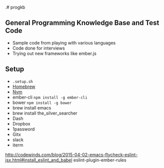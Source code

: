 .# progkb


## General Programming Knowledge Base and Test Code

 * Sample code from playing with various languages
 * Code done for interviews
 * Trying out new frameworks like ember.js

## Setup
 * `.setup.sh`
 * [Homebrew](http://brew.sh/)
 * [Nvm](https://github.com/creationix/nvm#install-script)
 * ember-cli `npm install -g ember-cli`
 * bower `npm install -g bower`
 * brew install emacs
 * brew install the_silver_searcher
 * Dash
 * Dropbox
 * 1password
 * Gitx
 * slack
 * iterm


http://codewinds.com/blog/2015-04-02-emacs-flycheck-eslint-jsx.html#install_eslint_and_babel
eslint-plugin-ember-rules